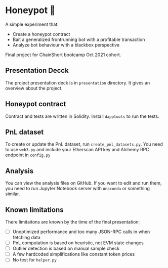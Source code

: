 # Honeypot :honey_pot:

A simple experiment that:
- Create a honeypot contract
- Bait a generalized frontrunning bot with a profitable transaction
- Analyze bot behaviour with a blackbox perspective 

Final project for ChainShort bootcamp Oct 2021 cohort. 

## Presentation Decck
The project presentation deck is in `presentation` directory. It gives an
overview about the project.

## Honeypot contract
Contract and tests are written in Solidity. Install `dapptools` to run the
tests.

## PnL dataset
To create or update the PnL dataset, run `create_pnl_datasets.py`. You need to
use `web3.py` and include your Etherscan API key and Alchemy RPC endpoint in
`config.py`

## Analysis
You can view the analysis files on GitHub. If you want to edit and run them, you
need to run Jupyter Notebook server with `Anaconda` or something similar.

## Known limitations
There limitaitons are known by the time of the final presentation:
- [ ] Unoptimized performance and too many JSON-RPC calls in when fetching data
- [ ] PnL computation is based on heuristic, not EVM state changes
- [ ] Outlier detection is based on manual sample check
- [ ] A few hardcoded simplifications like constant token prices
- [ ] No test for `helper.py`
